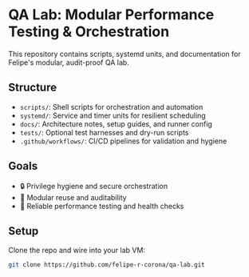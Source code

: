 # QA Lab: Modular Performance Testing & Orchestration

This repository contains scripts, systemd units, and documentation for Felipe's modular, audit-proof QA lab.

## Structure

- `scripts/`: Shell scripts for orchestration and automation
- `systemd/`: Service and timer units for resilient scheduling
- `docs/`: Architecture notes, setup guides, and runner config
- `tests/`: Optional test harnesses and dry-run scripts
- `.github/workflows/`: CI/CD pipelines for validation and hygiene

## Goals

- 🔒 Privilege hygiene and secure orchestration
- 🔁 Modular reuse and auditability
- 🧪 Reliable performance testing and health checks

## Setup

Clone the repo and wire into your lab VM:

```bash
git clone https://github.com/felipe-r-corona/qa-lab.git

